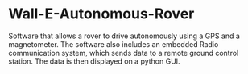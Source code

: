 # Wall-E-Autonomous-Rover
Software that allows a rover to drive autonomously using a GPS and a magnetometer. The software also includes an embedded Radio communication system, which sends data to a remote ground control station. The data is then displayed on a python GUI.

